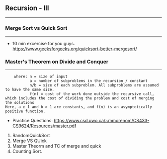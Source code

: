 ##                       Recursion - III
----------------------------------------------------------------

###   Merge Sort vs Quick Sort
----------------------------------------------------------------

- 10 min excercise for you guys.
https://www.geeksforgeeks.org/quicksort-better-mergesort/


### Master's Theorem on Divide and Conquer
---------------------------------------------------------------
``` T(n) = aT(n/b) + f(n)
    where: n = size of input
           a = number of subproblems in the recursion / constant
           n/b = size of each subproblem. All subproblems are assumed to have the same size.
           f(n) = cost of the work done outside the recursive call, which includes the cost of dividing the problem and cost of merging the solutions 
Here, a ≥ 1 and b > 1 are constants, and f(n) is an asymptotically positive function.

```
- Practice Questions: https://www.csd.uwo.ca/~mmorenom/CS433-CS9624/Resources/master.pdf 

1. RandomQuickSort
2. Merge VS QUick
3. Master Theorm and TC of merge and quick 
4. Counting Sort.
